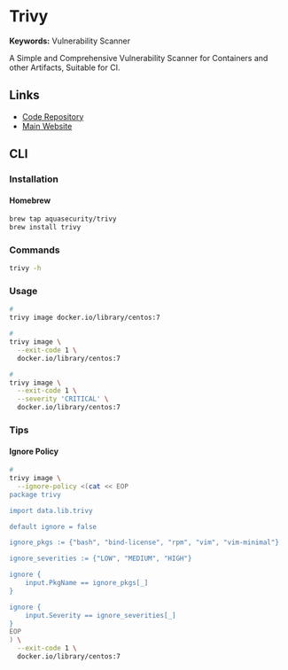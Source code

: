# Trivy

**Keywords:** Vulnerability Scanner

A Simple and Comprehensive Vulnerability Scanner for Containers and other Artifacts, Suitable for CI.

## Links

- [Code Repository](https://github.com/aquasecurity/trivy)
- [Main Website](https://trivy.dev/)

## CLI

### Installation

#### Homebrew

```sh
brew tap aquasecurity/trivy
brew install trivy
```

### Commands

```sh
trivy -h
```

### Usage

```sh
#
trivy image docker.io/library/centos:7

#
trivy image \
  --exit-code 1 \
  docker.io/library/centos:7

#
trivy image \
  --exit-code 1 \
  --severity 'CRITICAL' \
  docker.io/library/centos:7
```

### Tips

#### Ignore Policy

```sh
#
trivy image \
  --ignore-policy <(cat << EOP
package trivy

import data.lib.trivy

default ignore = false

ignore_pkgs := {"bash", "bind-license", "rpm", "vim", "vim-minimal"}

ignore_severities := {"LOW", "MEDIUM", "HIGH"}

ignore {
	input.PkgName == ignore_pkgs[_]
}

ignore {
	input.Severity == ignore_severities[_]
}
EOP
) \
  --exit-code 1 \
  docker.io/library/centos:7
```
